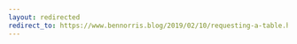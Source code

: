 ```yaml
---
layout: redirected
redirect_to: https://www.bennorris.blog/2019/02/10/requesting-a-table.html
---
```

